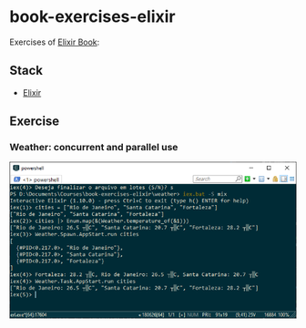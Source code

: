 # book-exercises-elixir

Exercises of [Elixir Book](https://www.casadocodigo.com.br/products/livro-elixir):

## Stack

- [Elixir](https://elixir-lang.org/)

## Exercise

### Weather: concurrent and parallel use

[![elixir-book](elixir-book.png)](weather/README.md)
